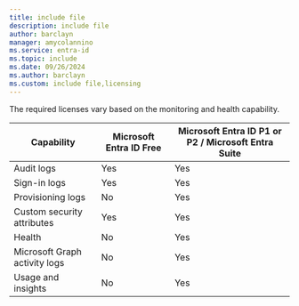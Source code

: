 ```yaml
---
title: include file
description: include file
author: barclayn
manager: amycolannino
ms.service: entra-id
ms.topic: include
ms.date: 09/26/2024
ms.author: barclayn
ms.custom: include file,licensing
---
```


The required licenses vary based on the monitoring and health capability. 

| Capability | Microsoft Entra ID Free | Microsoft Entra ID P1 or P2 / Microsoft Entra Suite |
| --- | --- | --- |
| Audit logs | Yes | Yes |
| Sign-in logs | Yes | Yes |
| Provisioning logs | No | Yes |
| Custom security attributes | Yes | Yes |
| Health | No | Yes |
| Microsoft Graph activity logs | No | Yes |
| Usage and insights | No | Yes |